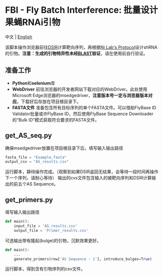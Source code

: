 # FBI - Fly Batch Interference: 批量设计果蝇RNAi引物

中文 | [English](/README-en.md)

该脚本操作浏览器前往[DSIR](http://biodev.cea.fr/DSIR/DSIR.html)计算靶向序列，再根据[Ni Lab's Protocol](http://www.bio-protocol.org/e3158)设计shRNA的引物。**注意：生成的引物特异性未经[BLAST](https://flybase.org/blast/)验证**，请在使用前自行验证。

## 准备工作
- **Python**和**selenium**库
- **WebDriver**
    前往浏览器的开发者网站下载对应的WebDriver。此处使用Microsoft Edge浏览器的msedgedriver，**注意版本号一定与浏览器版本对应**。下载好后存放在项目根目录下。
- **FASTA文件**
    准备包含所有目标序列的单个FASTA文件。可以借助FlyBase  ID Validator批量或许FlyBase ID，然后使用FlyBase  Sequence Downloader的“Bulk ID”模式获取符合要求的FASTA文件。

## get_AS_seq.py
确保msedgedriver放置在项目根目录下后，填写输入输出路径
```python
fasta_file = "Example.fasta"
output_csv = "AS_results.csv"
```
运行脚本，静待操作完成。（观察到如果DSIR返回无结果，会等待一段时间再操作下一个序列，请耐心等待）
输出的cvs文件包含输入的被靶向序列和DSIR计算输出的前五个AS Sequence。

## get_primers.py
填写输入输出路径
```python
def main():
    input_file = 'AS_results.csv'
    output_file = 'Primer_results.csv'
```
可选输出带有隆起(bulge)的引物，沉默效果更好。
```python
def main():
    ...
    generate_primers(row['AS Sequence - 1'], introduce_bulges=True)
```
运行脚本，得到含有引物序列的csv文件。